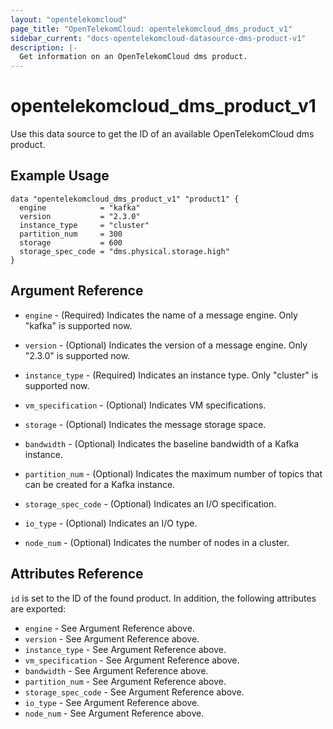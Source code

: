```yaml
---
layout: "opentelekomcloud"
page_title: "OpenTelekomCloud: opentelekomcloud_dms_product_v1"
sidebar_current: "docs-opentelekomcloud-datasource-dms-product-v1"
description: |-
  Get information on an OpenTelekomCloud dms product.
---
```


# opentelekomcloud\_dms\_product_v1

Use this data source to get the ID of an available OpenTelekomCloud dms product.

## Example Usage

```hcl
data "opentelekomcloud_dms_product_v1" "product1" {
  engine            = "kafka"
  version           = "2.3.0"
  instance_type     = "cluster"
  partition_num     = 300
  storage           = 600
  storage_spec_code = "dms.physical.storage.high"
}
```

## Argument Reference

* `engine` - (Required) Indicates the name of a message engine. Only "kafka" is supported now.

* `version` - (Optional) Indicates the version of a message engine. Only "2.3.0" is supported now.

* `instance_type` - (Required) Indicates an instance type. Only "cluster" is supported now.

* `vm_specification` - (Optional) Indicates VM specifications.

* `storage` - (Optional) Indicates the message storage space.

* `bandwidth` - (Optional) Indicates the baseline bandwidth of a Kafka instance.

* `partition_num` - (Optional) Indicates the maximum number of topics that can be created for a Kafka instance.

* `storage_spec_code` - (Optional) Indicates an I/O specification.

* `io_type` - (Optional) Indicates an I/O type.

* `node_num` - (Optional) Indicates the number of nodes in a cluster.


## Attributes Reference

`id` is set to the ID of the found product. In addition, the following attributes
are exported:

* `engine` - See Argument Reference above.
* `version` - See Argument Reference above.
* `instance_type` - See Argument Reference above.
* `vm_specification` - See Argument Reference above.
* `bandwidth` - See Argument Reference above.
* `partition_num` - See Argument Reference above.
* `storage_spec_code` - See Argument Reference above.
* `io_type` - See Argument Reference above.
* `node_num` - See Argument Reference above.
